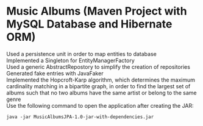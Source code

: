 # Music Albums (Maven Project with MySQL Database and Hibernate ORM)
Used a persistence unit in order to map entities to database  
Implemented a Singleton for EntityManagerFactory  
Used a generic AbstractRepostory to simplify the creation of repositories  
Generated fake entries with JavaFaker  
Implemented the Hopcroft-Karp algorithm, which determines the maximum cardinality matching in a bipartite graph, in order to find the largest set of albums such that no two albums have the same artist or belong to the same genre  
Use the following command to open the application after creating the JAR:  
```
java -jar MusicAlbumsJPA-1.0-jar-with-dependencies.jar
```
